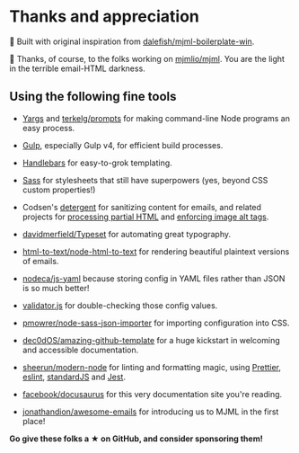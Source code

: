 # Thanks and appreciation

<!-- This document gets mirrored to the Premail repo, so be sure all links are
     absolute, not relative! -->

🚀 Built with original inspiration from
[dalefish/mjml-boilerplate-win](https://github.com/dalefish/mjml-boilerplate-win).

🙏 Thanks, of course, to the folks working on
[mjmlio/mjml](https://github.com/mjmlio/mjml). You are the light in the terrible
email-HTML darkness.

## Using the following fine tools

- [Yargs](https://yargs.js.org/) and [terkelg/prompts](https://github.com/terkelg/prompts) for making command-line Node programs an easy process.

- [Gulp](https://gulpjs.com/), especially Gulp v4, for efficient build processes.

- [Handlebars](https://handlebarsjs.com/) for easy-to-grok templating.

- [Sass](https://sass-lang.com/) for stylesheets that still have superpowers (yes, beyond CSS custom properties!)

- Codsen's [detergent](https://codsen.com/os/detergent/) for sanitizing content for emails, and related projects for [processing partial HTML](https://codsen.com/os/html-crush/) and [enforcing image alt tags](https://codsen.com/os/html-img-alt/).

- [davidmerfield/Typeset](https://github.com/davidmerfield/Typeset) for automating great typography.

- [html-to-text/node-html-to-text](https://github.com/html-to-text/node-html-to-text) for rendering beautiful plaintext versions of emails.

- [nodeca/js-yaml](https://github.com/nodeca/js-yaml) because storing config in YAML files rather than JSON is so much better!

- [validator.js](https://github.com/validatorjs/validator.js) for double-checking those config values.

- [pmowrer/node-sass-json-importer](https://github.com/pmowrer/node-sass-json-importer) for importing configuration into CSS.

- [dec0dOS/amazing-github-template](https://github.com/dec0dOS/amazing-github-template) for a huge kickstart in welcoming and accessible documentation.

- [sheerun/modern-node](https://github.com/sheerun/modern-node) for linting and formatting magic, using [Prettier](https://prettier.io/), [eslint](https://eslint.org/), [standardJS](https://standardjs.com/) and [Jest](https://jestjs.io/).

- [facebook/docusaurus](https://github.com/facebook/docusaurus) for this very documentation site you're reading.

- [jonathandion/awesome-emails](https://github.com/jonathandion/awesome-emails) for introducing us to MJML in the first place!

**Go give these folks a ★ on GitHub, and consider sponsoring them!**
